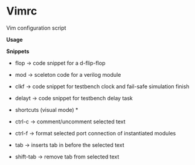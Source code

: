 # Vimrc
Vim configuration script

**Usage**

**Snippets**
* flop    ->  code snippet for a d-flip-flop
* mod     ->  sceleton code for a verilog module
* clkf    ->  code snippet for testbench clock and fail-safe simulation finish
* delayt  ->  code snippet for testbench delay task

* shortcuts (visual mode) *
* ctrl-c     ->  comment/uncomment selected text
* ctrl-f     ->  format selected port connection of instantiated modules
* tab        ->  inserts tab in before the selected text
* shift-tab  ->  remove tab from selected text

